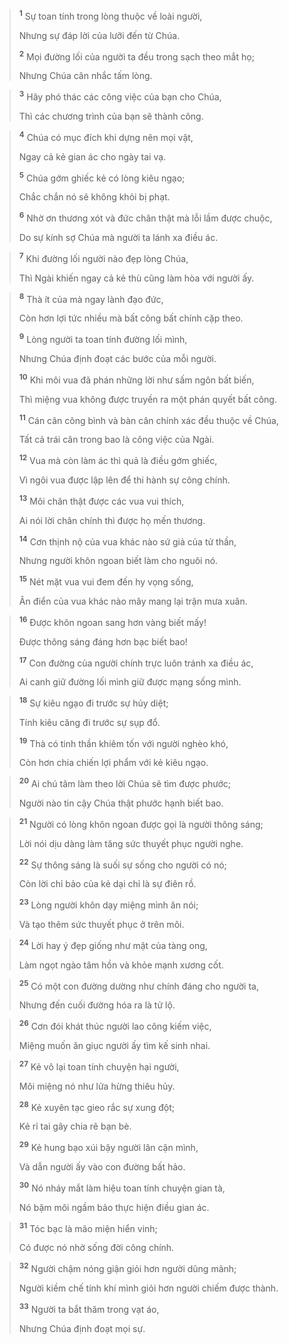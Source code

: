 
> <sup><b>1</b></sup> Sự toan tính trong lòng thuộc về loài người,
> 
> Nhưng sự đáp lời của lưỡi đến từ Chúa.
> 
> <sup><b>2</b></sup> Mọi đường lối của người ta đều trong sạch theo mắt họ;
> 
> Nhưng Chúa cân nhắc tấm lòng.
>


> <sup><b>3</b></sup> Hãy phó thác các công việc của bạn cho Chúa,
> 
> Thì các chương trình của bạn sẽ thành công.
>


> <sup><b>4</b></sup> Chúa có mục đích khi dựng nên mọi vật,
> 
> Ngay cả kẻ gian ác cho ngày tai vạ.
> 
> <sup><b>5</b></sup> Chúa gớm ghiếc kẻ có lòng kiêu ngạo;
> 
> Chắc chắn nó sẽ không khỏi bị phạt.
> 
> <sup><b>6</b></sup> Nhờ ơn thương xót và đức chân thật mà lỗi lầm được chuộc,
> 
> Do sự kính sợ Chúa mà người ta lánh xa điều ác.
>


> <sup><b>7</b></sup> Khi đường lối người nào đẹp lòng Chúa,
> 
> Thì Ngài khiến ngay cả kẻ thù cũng làm hòa với người ấy.
>


> <sup><b>8</b></sup> Thà ít của mà ngay lành đạo đức,
> 
> Còn hơn lợi tức nhiều mà bất công bất chính cặp theo.
> 
> <sup><b>9</b></sup> Lòng người ta toan tính đường lối mình,
> 
> Nhưng Chúa định đoạt các bước của mỗi người.
> 
> <sup><b>10</b></sup> Khi môi vua đã phán những lời như sấm ngôn bất biến,
> 
> Thì miệng vua không được truyền ra một phán quyết bất công.
> 
> <sup><b>11</b></sup> Cán cân công bình và bàn cân chính xác đều thuộc về Chúa,
> 
> Tất cả trái cân trong bao là công việc của Ngài.
> 
> <sup><b>12</b></sup> Vua mà còn làm ác thì quả là điều gớm ghiếc,
> 
> Vì ngôi vua được lập lên để thi hành sự công chính.
> 
> <sup><b>13</b></sup> Môi chân thật được các vua vui thích,
> 
> Ai nói lời chân chính thì được họ mến thương.
> 
> <sup><b>14</b></sup> Cơn thịnh nộ của vua khác nào sứ giả của tử thần,
> 
> Nhưng người khôn ngoan biết làm cho nguôi nó.
> 
> <sup><b>15</b></sup> Nét mặt vua vui đem đến hy vọng sống,
> 
> Ân điển của vua khác nào mây mang lại trận mưa xuân.
>


> <sup><b>16</b></sup> Ðược khôn ngoan sang hơn vàng biết mấy!
> 
> Ðược thông sáng đáng hơn bạc biết bao!
> 
> <sup><b>17</b></sup> Con đường của người chính trực luôn tránh xa điều ác,
> 
> Ai canh giữ đường lối mình giữ được mạng sống mình.
>


> <sup><b>18</b></sup> Sự kiêu ngạo đi trước sự hủy diệt;
> 
> Tính kiêu căng đi trước sự sụp đổ.
> 
> <sup><b>19</b></sup> Thà có tinh thần khiêm tốn với người nghèo khó,
> 
> Còn hơn chia chiến lợi phẩm với kẻ kiêu ngạo.
>


> <sup><b>20</b></sup> Ai chú tâm làm theo lời Chúa sẽ tìm được phước;
> 
> Người nào tin cậy Chúa thật phước hạnh biết bao.
>


> <sup><b>21</b></sup> Người có lòng khôn ngoan được gọi là người thông sáng;
> 
> Lời nói dịu dàng làm tăng sức thuyết phục người nghe.
> 
> <sup><b>22</b></sup> Sự thông sáng là suối sự sống cho người có nó;
> 
> Còn lời chỉ bảo của kẻ dại chỉ là sự điên rồ.
> 
> <sup><b>23</b></sup> Lòng người khôn dạy miệng mình ăn nói;
> 
> Và tạo thêm sức thuyết phục ở trên môi.
>


> <sup><b>24</b></sup> Lời hay ý đẹp giống như mật của tàng ong,
> 
> Làm ngọt ngào tâm hồn và khỏe mạnh xương cốt.
>


> <sup><b>25</b></sup> Có một con đường dường như chính đáng cho người ta,
> 
> Nhưng đến cuối đường hóa ra là tử lộ.
>


> <sup><b>26</b></sup> Cơn đói khát thúc người lao công kiếm việc,
> 
> Miệng muốn ăn giục người ấy tìm kế sinh nhai.
>


> <sup><b>27</b></sup> Kẻ vô lại toan tính chuyện hại người,
> 
> Môi miệng nó như lửa hừng thiêu hủy.
> 
> <sup><b>28</b></sup> Kẻ xuyên tạc gieo rắc sự xung đột;
> 
> Kẻ rỉ tai gây chia rẽ bạn bè.
> 
> <sup><b>29</b></sup> Kẻ hung bạo xúi bậy người lân cận mình,
> 
> Và dẫn người ấy vào con đường bất hảo.
> 
> <sup><b>30</b></sup> Nó nháy mắt làm hiệu toan tính chuyện gian tà,
> 
> Nó bặm môi ngầm bảo thực hiện điều gian ác.
>


> <sup><b>31</b></sup> Tóc bạc là mão miện hiển vinh;
> 
> Có được nó nhờ sống đời công chính.
>


> <sup><b>32</b></sup> Người chậm nóng giận giỏi hơn người dũng mãnh;
> 
> Người kiềm chế tính khí mình giỏi hơn người chiếm được thành.
> 
> <sup><b>33</b></sup> Người ta bắt thăm trong vạt áo,
> 
> Nhưng Chúa định đoạt mọi sự.
>

